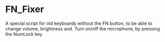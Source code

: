 # FN_Fixer
A special script for old keyboards without the FN button, to be able to change volume, brightness and. Turn on/off the microphone, by pressing the NumLock key
